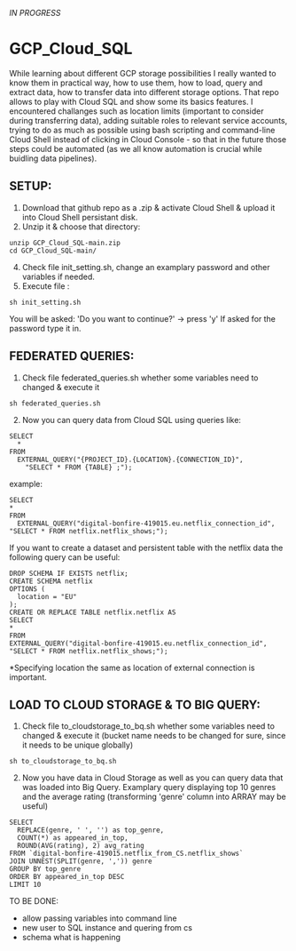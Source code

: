 _IN PROGRESS_ 

# GCP_Cloud_SQL

While learning about different GCP storage possibilities I really wanted to know them in practical way, how to use them, how to load, query and extract data, how to transfer data into different storage options. That repo allows to play with Cloud SQL and show some its basics features. I encountered challanges such as location limits (important to consider during transferring data), adding suitable roles to relevant service accounts, trying to do as much as possible using bash scripting and command-line Cloud Shell instead of clicking in Cloud Console - so that in the future those steps could be automated (as we all know automation is crucial while buidling data pipelines).

## SETUP:

1. Download that github repo as a .zip & activate Cloud Shell & upload it into Cloud Shell persistant disk.
2. Unzip it & choose that directory:
```
unzip GCP_Cloud_SQL-main.zip
cd GCP_Cloud_SQL-main/
```
4. Check file init_setting.sh, change an examplary password and other variables if needed.
5. Execute file :
```
sh init_setting.sh
```
You will be asked: 'Do you want to continue?' -> press 'y'
If asked for the password type it in.


## FEDERATED QUERIES:
1. Check file federated_queries.sh whether some variables need to changed & execute it
```
sh federated_queries.sh
```
2. Now you can query data from Cloud SQL using queries like:
```
SELECT
  *
FROM
  EXTERNAL_QUERY("{PROJECT_ID}.{LOCATION}.{CONNECTION_ID}",
    "SELECT * FROM {TABLE} ;");
```
example:
```
SELECT
*
FROM
  EXTERNAL_QUERY("digital-bonfire-419015.eu.netflix_connection_id", "SELECT * FROM netflix.netflix_shows;");
```
If you want to create a dataset and persistent table with the netflix data the following query can be useful:
```
DROP SCHEMA IF EXISTS netflix;
CREATE SCHEMA netflix
OPTIONS (
  location = "EU"
);
CREATE OR REPLACE TABLE netflix.netflix AS 
SELECT
*
FROM
EXTERNAL_QUERY("digital-bonfire-419015.eu.netflix_connection_id", "SELECT * FROM netflix.netflix_shows;");
```
*Specifying location the same as location of external connection is important.

## LOAD TO CLOUD STORAGE & TO BIG QUERY:
1. Check file to_cloudstorage_to_bq.sh whether some variables need to changed & execute it (bucket name needs to be changed for sure, since it needs to be unique globally)
```
sh to_cloudstorage_to_bq.sh
```
2. Now you have data in Cloud Storage as well as you can query data that was loaded into Big Query.
Examplary query displaying top 10 genres and the average rating (transforming 'genre' column into ARRAY may be useful)
```
SELECT
  REPLACE(genre, ' ', '') as top_genre,
  COUNT(*) as appeared_in_top,
  ROUND(AVG(rating), 2) avg_rating
FROM `digital-bonfire-419015.netflix_from_CS.netflix_shows`
JOIN UNNEST(SPLIT(genre, ',')) genre
GROUP BY top_genre
ORDER BY appeared_in_top DESC
LIMIT 10
```


TO BE DONE:
* allow passing variables into command line
* new user to SQL instance and quering from cs
* schema what is happening
